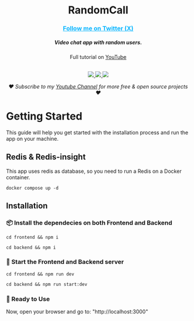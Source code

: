 <div align="center">
  <h1>RandomCall</h1>
  <h3><a style="color:#08b5ff" href="https://x.com/souhail4dev">Follow me on Twitter (X)</a></h3>
  <h5>
    Video chat app with random users.
  </h5>
  Full tutorial on <a href="https://youtu.be/FamZMfLIYag">YouTube</a>
  <br/>
  <br/>
  <p>   
    <a href="https://github.com/benlhachemi/randomcall/issues">
      <img src="https://img.shields.io/github/issues/benlhachemi/randomcall"/>
    </a>
    <a href="ttps://github.com/wisehackermonkey/benlhachemi/randomcall">
      <img src="https://img.shields.io/github/stars/benlhachemi/randomcall"/>
    </a>
    <a href="https://github.com/benlhachemi/randomcall/blob/master/LICENSE">
      <img src="https://img.shields.io/github/license/benlhachemi/randomcall"/>
    </a>
    
  </p>
  <p>
    <em>♥️ Subscribe to my <a href="https://www.youtube.com/@souhailDevv">Youtube Channel</a> for more free & open source projects ♥️</em>
  </p>
</div>

# Getting Started

This guide will help you get started with the installation process and run the app on your machine.


## Redis & Redis-insight
This app uses redis as database, so you need to run a Redis on a Docker container.

```shell
docker compose up -d
```


## Installation

### 📦 Install the dependecies on both Frontend and Backend

```shell
cd frontend && npm i
```

```shell
cd backend && npm i
```

### 🔌 Start the Frontend and Backend server
```shell
cd frontend && npm run dev
```

```shell
cd backend && npm run start:dev
```

### 🎉 Ready to Use

Now, open your browser and go to: "http://localhost:3000"

